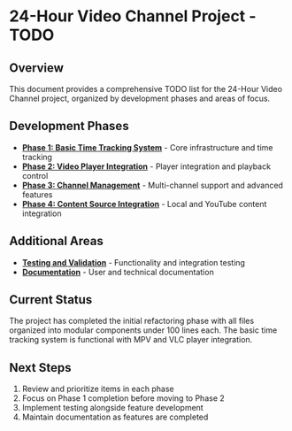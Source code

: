 # 24-Hour Video Channel Project - TODO

## Overview

This document provides a comprehensive TODO list for the 24-Hour Video Channel project, organized by development phases and areas of focus.

## Development Phases

- **[Phase 1: Basic Time Tracking System](docs/todo/phase1.md)** - Core infrastructure and time tracking
- **[Phase 2: Video Player Integration](docs/todo/phase2.md)** - Player integration and playback control
- **[Phase 3: Channel Management](docs/todo/phase3.md)** - Multi-channel support and advanced features
- **[Phase 4: Content Source Integration](docs/todo/phase4.md)** - Local and YouTube content integration

## Additional Areas

- **[Testing and Validation](docs/todo/testing.md)** - Functionality and integration testing
- **[Documentation](docs/todo/documentation.md)** - User and technical documentation

## Current Status

The project has completed the initial refactoring phase with all files organized into modular components under 100 lines each. The basic time tracking system is functional with MPV and VLC player integration.

## Next Steps

1. Review and prioritize items in each phase
2. Focus on Phase 1 completion before moving to Phase 2
3. Implement testing alongside feature development
4. Maintain documentation as features are completed
